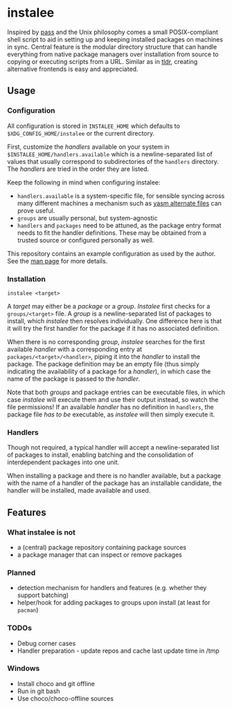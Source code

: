# instalee

Inspired by [pass](passwordstore.org "The standard Unix password manager")
and the Unix philosophy 
comes a small POSIX-compliant shell script
to aid in setting up and keeping installed packages on machines in sync.
Central feature is the modular directory structure 
that can handle everything from native package managers 
over installation from source
to copying or executing scripts from a URL.
Similar as in [tldr](https://github.com/tldr-pages/tldr),
creating alternative frontends is easy and appreciated.

## Usage

### Configuration

All configuration is stored in `INSTALEE_HOME` 
which defaults to `$XDG_CONFIG_HOME/instalee`
or the current directory.

First, customize the _handlers_ available on your system 
in `$INSTALEE_HOME/handlers.available`
which is a newline-separated list of values 
that usually correspond to subdirectories of the `handlers` directory.
The _handlers_ are tried in the order they are listed.

Keep the following in mind when configuring instalee:
- `handlers.available` is a system-specific file,
  for sensible syncing across many different machines
  a mechanism such as [yasm alternate files](https://yadm.io/docs/alternates)
  can prove useful.
- `groups` are usually personal, but system-agnostic
- `handlers` and `packages` need to be attuned,
  as the package entry format needs to fit the handler definitions.
  These may be obtained from a trusted source
  or configured personally as well.

This repository contains an example configuration
as used by the author.
See the [man page](instalee.1) for more details.

### Installation

`instalee <target>`

A _target_ may either be a _package_ or a _group_.
*Instalee* first checks for a `groups/<target>` file.
A _group_ is a newline-separated list of packages to install,
which *instalee* then resolves individually.
One difference here is that it will try the first handler for the package
if it has no associated definition.

When there is no corresponding _group_,
*instalee* searches for the first available _handler_
with a corresponding entry at `packages/<target>/<handler>`,
piping it into the _handler_ to install the package.
The package definition may be an empty file
(thus simply indicating the availability of a package for a _handler_),
in which case the name of the package is passed to the _handler_.

Note that both _groups_ and package entries can be executable files,
in which case *instalee* will execute them and use their output instead,
so watch the file permissions!
If an available _handler_ has no definition in `handlers`,
the package file _has to be_ executable,
as *instalee* will then simply execute it.

### Handlers

Though not required,
a typical handler will accept 
a newline-separated list of packages to install,
enabling batching and the consolidation of interdependent packages into one unit.

When installing a package and there is no handler available,
but a package with the name of a handler of the package has an installable candidate,
the handler will be installed, made available and used.

## Features 

### What instalee is not
- a (central) package repository containing package sources
- a package manager that can inspect or remove packages

### Planned
- detection mechanism for handlers and features
  (e.g. whether they support batching)
- helper/hook for adding packages to groups upon install
  (at least for `pacman`)

### TODOs
- Debug corner cases
- Handler preparation - update repos and cache last update time in /tmp

### Windows
- Install choco and git offline
- Run in git bash
- Use choco/choco-offline sources
